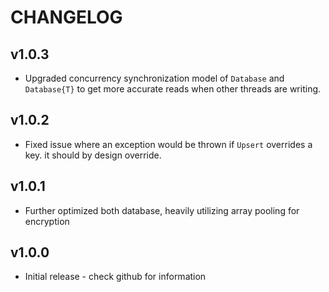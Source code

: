 # CHANGELOG

## v1.0.3

* Upgraded concurrency synchronization model of `Database` and `Database{T}` to get more accurate reads when other threads are writing.

## v1.0.2

* Fixed issue where an exception would be thrown if `Upsert` overrides a key. it should by design override.

## v1.0.1

* Further optimized both database, heavily utilizing array pooling for encryption

## v1.0.0

* Initial release - check github for information
